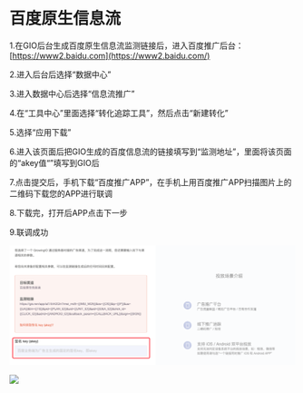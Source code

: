 # 百度原生信息流

1.在GIO后台生成百度原生信息流监测链接后，进入百度推广后台：[https://www2.baidu.com](https://www2.baidu.com/)​

2.进入后台后选择“数据中心”

3.进入数据中心后选择“信息流推广”

4.在“工具中心”里面选择“转化追踪工具”，然后点击“新建转化”

5.选择“应用下载”

6.进入该页面后把GIO生成的百度信息流的链接填写到“监测地址”，里面将该页面的“akey值“”填写到GIO后

7.点击提交后，手机下载“百度推广APP”，在手机上用百度推广APP扫描图片上的二维码下载您的APP进行联调

8.下载完，打开后APP点击下一步

9.联调成功

![](../../.gitbook/assets/image%20%28267%29.png)

![](https://docs.growingio.com/.gitbook/assets/-LGNxeGABUADKiTWTaEM-LRB7_dSMzjJ1OCU_A6G-LRB9PkkLaoMJQXZwkPeimage.png)


